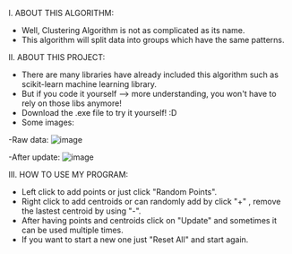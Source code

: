 I. ABOUT THIS ALGORITHM:
- Well, Clustering Algorithm is not as complicated as its name.
- This algorithm will split data into groups which have the same patterns.
 
II. ABOUT THIS PROJECT:
- There are many libraries have already included this algorithm such as scikit-learn machine learning library.
- But if you code it yourself  -->  more understanding, you won't have to rely on those libs anymore!
- Download the .exe file to try it yourself! :D 
- Some images:

-Raw data:
![image](https://user-images.githubusercontent.com/41814549/176630204-dadc33fb-e91d-4466-9ffb-7f1fd2dc74db.png)

-After update:
![image](https://user-images.githubusercontent.com/41814549/176630499-74f87f3d-b329-4972-aaff-3ea761ac2ec6.png)
 
III. HOW TO USE MY PROGRAM:
- Left click to add points or just click "Random Points".
- Right click to add centroids or can randomly add by click "+" , remove the lastest centroid by using "-".
- After having points and centroids click on "Update" and sometimes it can be used multiple times.
- If you want to start a new one just "Reset All" and start again.
